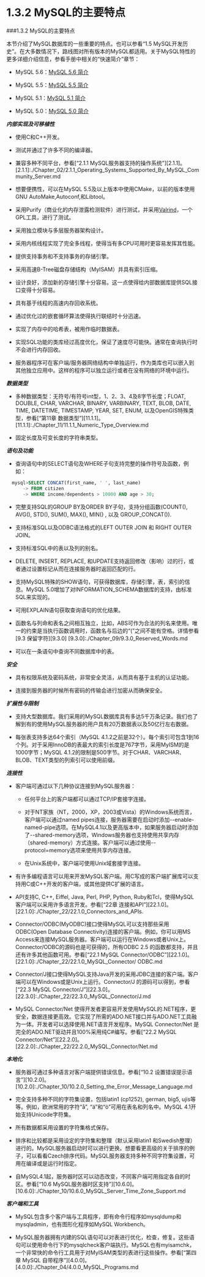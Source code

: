 # 1.3.2 MySQL的主要特点

###1.3.2 MySQL的主要特点

  本节介绍了MySQL数据库的一些重要的特点。也可以参看“1.5 MySQL开发历史”。在大多数情况下，路线图对所有版本的MySQL都适用。关于MySQL特性的更多详细介绍信息，参看手册中相关的“快速简介”章节：  
  
  * MySQL 5.6：[MySQL 5.6 简介](http://dev.mysql.com/doc/refman/5.6/en/mysql-nutshell.html)
    
  * MySQL 5.5：[MySQL 5.5 简介](http://dev.mysql.com/doc/refman/5.5/en/mysql-nutshell.html)
  
 
  * MySQL 5.1：[MySQL 5.1 简介](http://dev.mysql.com/doc/refman/5.1/en/mysql-nutshell.html)
  
 
  * MySQL 5.0：[MySQL 5.0 简介](http://dev.mysql.com/doc/refman/5.0/en/mysql-nutshell.html)

  
***内部实现及可移植性***
  
  * 使用C和C++开发。  
  
  * 测试并通过了许多不同的编译器。   
  
  * 兼容多种不同平台，参看[“2.1.1 MySQL服务器支持的操作系统”][2.1.1]。
 [2.1.1]:./Chapter_02/2.1.1_Operating_Systems_Supported_By_MySQL_Community_Server.md  
  
  * 想要便携性，可以在MySQL 5.5及以上版本中使用CMake，以前的版本使用GNU AutoMake,Autoconf,和Libtool。
    
  * 采用Purify（商业化的内存泄露检测软件）进行测试，并采用[Valrind](http://developer.kde.org/~sewardj/)，一个GPL工具，进行了测试。  
  
  * 采用独立模块与多层服务器架构设计。  
  
  * 采用内核线程实现了完全多线程，使得当有多CPU可用时更容易发挥其性能。  
  
  * 提供支持事务和不支持事务的存储引擎。  
  
  * 采用高速B-Tree磁盘存储结构（MyISAM）并具有索引压缩。  
  
  * 设计良好，添加新的存储引擎十分容易。这一点使得给内部数据库提供SQL接口变得十分容易。 
   
  * 具有基于线程的高速内存回收系统。 
   
  * 通过优化过的嵌套循环算法使得执行联结时十分迅速。
    
  * 实现了内存中的哈希表，被用作临时数据表。  
  
  * 实现SQL功能的类库经过高度优化，保证了速度尽可能快。通常在查询执行时不会进行内存回收。
    
  * 服务器程序可在客户端/服务器网络结构中单独运行，作为类库也可以嵌入到其他独立应用中。这样的程序可以独立运行或者在没有网络的环境中运行。  

***数据类型***

  * 多种数据类型：无符号/有符号int型，1、2、3、4及8字节长度；FLOAT, DOUBLE, CHAR, VARCHAR, BINARY, VARBINARY, TEXT, BLOB, DATE, TIME, DATETIME, TIMESTAMP, YEAR, SET, ENUM, 以及OpenGIS特殊类型，参看[“第11章 数据类型”][11.1.1]。
[11.1.1]:./Chapter_11/11.1.1_Numeric_Type_Overview.md 
   
  * 固定长度及可变长度的字符串类型。
  
***语句及功能***

  * 查询语句中的SELECT语句及WHERE子句支持完整的操作符号及函数，例如：

  ```sql
	mysql>SELECT CONCAT(first_name, ' ', last_name)  
	    -> FROM citizen  	    -> WHERE income/dependents > 10000 AND age > 30;  
  ```
  
  * 完整支持SQL的GROUP BY及ORDER BY子句，支持分组函数(COUNT(), AVG(), STD(), SUM(), MAX(), MIN() , 以及 GROUP_CONCAT()).  
  
  * 支持标准SQL以及ODBC语法格式的LEFT OUTER JOIN 和 RIGHT OUTER JOIN。 
   
  * 支持标准SQL中的表以及列的别名。
    
  * DELETE, INSERT, REPLACE, 和UPDATE支持返回修改（影响）过的行，或者通过设置标记从而在连接服务器时返回匹配的行。  
  
  * 支持MySQL特殊的SHOW语句，可获得数据库，存储引擎，表，索引的信息。MySQL 5.0增加了对INFORMATION_SCHEMA数据库的支持，由标准SQL来实现的。
    
  * 可用EXPLAIN语句获取查询语句的优化结果。
    
  * 函数名与列命和表名之间相互独立，比如，ABS可作为合法的列名来使用。唯一的约束是当执行函数调用时，函数名与后边的“(”之间不能有空格。详情参看[9.3 保留字符][9.3.0]
[9.3.0]:./Chapter_09/9.3.0_Reserved_Words.md
   
  * 可以在一条语句中查询不同数据库中的表。  
  
***安全***

  * 具有权限系统及密码系统，非常安全灵活，从而具有基于主机的认证功能。
    
  * 连接到服务器的时候所有密码的传输会进行加密从而确保安全。  

***扩展性与限制***

  * 支持大型数据库。我们采用的MySQL数据库具有多达5千万条记录。我们也了解到有的使用MySQL服务器的用户具有20万数据表以及50亿行左右数据。  
  
  * 每张表支持多达64个索引（MySQL 4.1.2之前是32个）。每个索引可包含1到16个列。对于采用InnoDB的表最大的索引长度是767字节，采用MyISM的是1000字节；MySQL 4.1.2的限制是500字节。对于CHAR、VARCHAR、BLOB、TEXT类型的列索引可以使用前缀。***连接性***

  * 客户端可通过以下几种协议连接到MySQL服务器：  
  
    - 任何平台上的客户端都可以通过TCP/IP套接字连接。
      
    - 对于NT家族（NT，2000，XP，2003或Vista）的Windows系统而言，客户端可以通过named pipes连接，服务器需要在启动时添加--enable-named-pipe选项。在MySQL4.1以及更高版本中，如果服务器启动时添加了--shared-memory选项，Windows服务器也支持使用共享内存（shared-memory）方式连接。客户端可以通过使用--protocol=memory选项来使用共享内存连接。
    
     - 在Unix系统中，客户端可使用Unix域套接字连接。
      
  * 有许多编程语言可以用来开发MySQL客户端。用C写成的客户端扩展库可以支持用C或C++开发的客户端，或其他提供C扩展的语言。  
  
  * API支持C, C++, Eiffel, Java, Perl, PHP, Python, Ruby和Tcl，使得MySQL客户端可以采用许多语言开发。参看[“22章 连接和API”][22.1.0]。
[22.1.0]:./Chapter_22/22.1.0_Connectors_and_APIs.
    
  * Connector/ODBC(MyODBC)接口使得MySQL可以支持那些采用ODBC(Open Database Connectivity)连接的客户端。例如，你可以用MS Access来连接MySQL服务器。客户端可以运行在Windows或者Unix上。Connector/ODBC的源码也是可获得的，所有ODBC 2.5 的函数都支持，并且还有许多其他函数可用。参看[“22.1 MySQL Connector/ODBC”][22.1.0]。
[22.1.0]:./Chapter_22/22.1.0_MySQL_Connector/ ODBC.md
    
  * Connector/J接口使得MySQL支持Java开发的采用JDBC连接的客户端。客户端可以在Windows或是Unix上运行。Connector/J 的源码可以得到，参看[“22.3 MySQL Connector/J”][22.3.0]。  
[22.3.0]:./Chapter_22/22.3.0_MySQL_Connector/J.md
  
  * MySQL Connector/Net 使得开发者更容易开发使用MySQL的.NET程序，更安全，数据连接更高效。它实现了所需的ADO.NET接口并与ADO.NET工具融为一体。开发者可以选择使用.NET语言开发程序。MySQL Connector/Net 是完全的ADO.NET驱动并且100%采用纯C#编写。参看[“22.2 MySQL Connector/Net”][22.2.0]。
[22.2.0]:./Chapter_22/22.2.0_MySQL_Connector/Net.md  
  
***本地化***

  * 服务器可通过多种语言对客户端提供错误信息。参看[“10.2 设置错误提示语言”][10.2.0]。
[10.2.0]:./Chapter_10/10.2.0_Setting_the_Error_Message_Language.md
    
  * 完全支持多种不同的字符集设置，包括latin1 (cp1252), german, big5, ujis等等。例如，欧洲常用的字符“å”, “ä”和“ö”可用在表名和列名中。MySQL 4.1开始支持Unicode字符集。
    
  * 所有数据都采用设置的字符集格式保存。  
  
  * 排序和比较都是采用设定的字符集和整理（默认采用latin1 和Swedish整理）进行的。MySQL服务器启动时可以进行更换。想要看更高级的关于排序的例子，可以看看Czech排序代码。MySQL服务器支持多种不同字符集设置，可用在编译或是运行时指定。 
   
  * 自MySQL4.1起，服务器时区可以动态改变，不同客户端可用指定各自的时区。参看[“10.6 MySQL服务器时区支持”][10.6.0]。
[10.6.0]:./Chapter_10/10.6.0_MySQL_Server_Time_Zone_Support.md

  
***客户端和工具***

  * MySQL包含多个客户端与工具程序，即有命令行程序如mysqldump和mysqladmin，也有图形化程序如MySQL Workbench。  
  
  * MySQL服务器拥有内建的SQL语句可以对表进行优化，检查，修复。这些语句可以使用命令行下的mysqlcheck客户端执行。MySQL也有myisamchk，一个非常快的命令行工具用于对MyISAM类型的表进行这些操作。参看[“第四章 MySQL 自带程序”][4.0.0]。
[4.0.0]:./Chapter_04/4.0.0_MySQL_Programs.md
  
